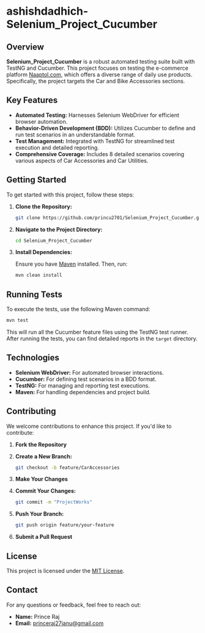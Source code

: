 # ashishdadhich-Selenium_Project_Cucumber

## Overview

**Selenium_Project_Cucumber** is a robust automated testing suite built with TestNG and Cucumber. This project focuses on testing the e-commerce platform [Naaptol.com](https://www.naaptol.com), which offers a diverse range of daily use products. Specifically, the project targets the Car and Bike Accessories sections.

## Key Features

- **Automated Testing:** Harnesses Selenium WebDriver for efficient browser automation.
- **Behavior-Driven Development (BDD):** Utilizes Cucumber to define and run test scenarios in an understandable format.
- **Test Management:** Integrated with TestNG for streamlined test execution and detailed reporting.
- **Comprehensive Coverage:** Includes 8 detailed scenarios covering various aspects of Car Accessories and Car Utilities.

## Getting Started

To get started with this project, follow these steps:

1. **Clone the Repository:**

   ```bash
   git clone https://github.com/princu2701/Selenium_Project_Cucumber.git
   ```

2. **Navigate to the Project Directory:**

   ```bash
   cd Selenium_Project_Cucumber
   ```

3. **Install Dependencies:**

   Ensure you have [Maven](https://maven.apache.org/download.cgi) installed. Then, run:

   ```bash
   mvn clean install
   ```

## Running Tests

To execute the tests, use the following Maven command:

```bash
mvn test
```

This will run all the Cucumber feature files using the TestNG test runner. After running the tests, you can find detailed reports in the `target` directory.

## Technologies

- **Selenium WebDriver:** For automated browser interactions.
- **Cucumber:** For defining test scenarios in a BDD format.
- **TestNG:** For managing and reporting test executions.
- **Maven:** For handling dependencies and project build.

## Contributing

We welcome contributions to enhance this project. If you'd like to contribute:

1. **Fork the Repository**
2. **Create a New Branch:**

   ```bash
   git checkout -b feature/CarAccessories
   ```

3. **Make Your Changes**
4. **Commit Your Changes:**

   ```bash
   git commit -m "ProjectWorks"
   ```

5. **Push Your Branch:**

   ```bash
   git push origin feature/your-feature
   ```

6. **Submit a Pull Request**

## License

This project is licensed under the [MIT License](LICENSE).

## Contact

For any questions or feedback, feel free to reach out:

- **Name:** Prince Raj
- **Email:** [princeraj27janu@gmail.com](princeraj27janu@gmail.com)

